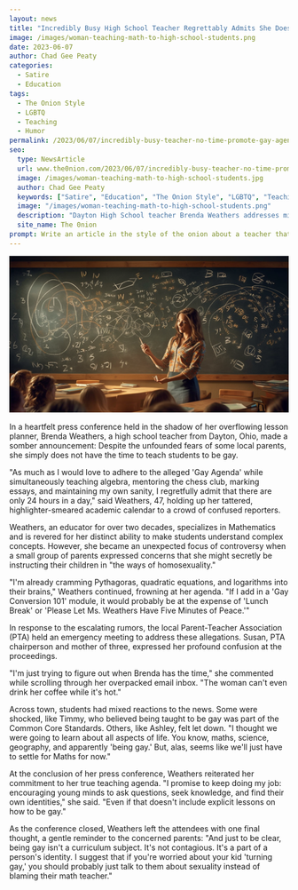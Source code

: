 ```yaml
---
layout: news
title: "Incredibly Busy High School Teacher Regrettably Admits She Doesn't Have Time to Promote The Gay Agenda"
image: /images/woman-teaching-math-to-high-school-students.png
date: 2023-06-07
author: Chad Gee Peaty
categories: 
  - Satire
  - Education
tags: 
  - The Onion Style
  - LGBTQ
  - Teaching
  - Humor
permalink: /2023/06/07/incredibly-busy-teacher-no-time-promote-gay-agenda.html
seo:
  type: NewsArticle
  url: www.the0nion.com/2023/06/07/incredibly-busy-teacher-no-time-promote-gay-agenda.html
  image: /images/woman-teaching-math-to-high-school-students.jpg
  author: Chad Gee Peaty
  keywords: ["Satire", "Education", "The Onion Style", "LGBTQ", "Teaching", "Humor"]
  image: "/images/woman-teaching-math-to-high-school-students.png" 
  description: "Dayton High School teacher Brenda Weathers addresses misconceptions about her role in the classroom and her supposed 'Gay Agenda' at a recent press conference."
  site_name: The 0nion
prompt: Write an article in the style of the onion about a teacher that does not have time to teach kids to be gay.
---
```


![Dayton High School teacher Brenda Weathers addresses misconceptions about her role in the classroom and her supposed 'Gay Agenda' at a recent press conference](/images/woman-teaching-math-to-high-school-students.png)

In a heartfelt press conference held in the shadow of her overflowing lesson planner, Brenda Weathers, a high school teacher from Dayton, Ohio, made a somber announcement: Despite the unfounded fears of some local parents, she simply does not have the time to teach students to be gay. 

"As much as I would love to adhere to the alleged 'Gay Agenda' while simultaneously teaching algebra, mentoring the chess club, marking essays, and maintaining my own sanity, I regretfully admit that there are only 24 hours in a day," said Weathers, 47, holding up her tattered, highlighter-smeared academic calendar to a crowd of confused reporters.

Weathers, an educator for over two decades, specializes in Mathematics and is revered for her distinct ability to make students understand complex concepts. However, she became an unexpected focus of controversy when a small group of parents expressed concerns that she might secretly be instructing their children in "the ways of homosexuality."

"I'm already cramming Pythagoras, quadratic equations, and logarithms into their brains," Weathers continued, frowning at her agenda. "If I add in a 'Gay Conversion 101' module, it would probably be at the expense of 'Lunch Break' or 'Please Let Ms. Weathers Have Five Minutes of Peace.'"

In response to the escalating rumors, the local Parent-Teacher Association (PTA) held an emergency meeting to address these allegations. Susan, PTA chairperson and mother of three, expressed her profound confusion at the proceedings. 

"I'm just trying to figure out when Brenda has the time," she commented while scrolling through her overpacked email inbox. "The woman can't even drink her coffee while it's hot."

Across town, students had mixed reactions to the news. Some were shocked, like Timmy, who believed being taught to be gay was part of the Common Core Standards. Others, like Ashley, felt let down. "I thought we were going to learn about all aspects of life. You know, maths, science, geography, and apparently 'being gay.' But, alas, seems like we'll just have to settle for Maths for now."

At the conclusion of her press conference, Weathers reiterated her commitment to her true teaching agenda. "I promise to keep doing my job: encouraging young minds to ask questions, seek knowledge, and find their own identities," she said. "Even if that doesn't include explicit lessons on how to be gay."

As the conference closed, Weathers left the attendees with one final thought, a gentle reminder to the concerned parents: "And just to be clear, being gay isn't a curriculum subject. It's not contagious. It's a part of a person's identity. I suggest that if you're worried about your kid 'turning gay,' you should probably just talk to them about sexuality instead of blaming their math teacher."
